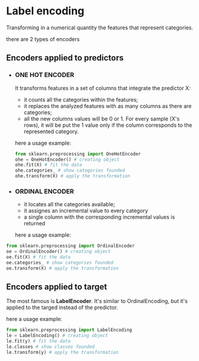 # Label encoding

Transforming in a numerical quantity the features that represent categories.

there are 2 types of encoders
## Encoders applied to predictors

- ### ONE HOT ENCODER

	It transforms features in a set of columns that integrate the predictor X:

	-  it counts all the categories within the features;
	-  it replaces the analyzed features with as many columns as there are categories;
	-  all the new columns values will be 0 or 1. For every sample (X's rows), it will be put the 1 value only if the column corresponds to the represented category.

	here a usage example:

	```python
	from sklearn.preprocessing import OneHotEncoder
	ohe = OneHotEncoder() # creating object
	ohe.fit(X) # fit the data
	ohe.categories_ # show categories founded
	ohe.transform(X) # apply the transformation
	```

- ### ORDINAL ENCODER

	- it locates all the categories available;
	-  it assignes an incremental value to every category
	-  a single column with the corresponding incremental values is returned

	here a usage example:

```python
from sklearn.preprocessing import OrdinalEncoder
oe = OrdinalEncoder() # creating object
oe.fit(X) # fit the data
oe.categories_ # show categories founded
oe.transform(X) # apply the transformation
```
## Encoders applied to target

The most famous is **LabelEncoder**.
It's similar to OrdinalEncoding, but it's applied to the targed instead of the predictor.

here a usage example:

```python
from sklearn.preprocessing import LabelEncoding
le = LabelEncoding() # creating object
le.fit(y) # fit the data
le.classes # show classes founded
le.transform(y) # apply the transformation
```
